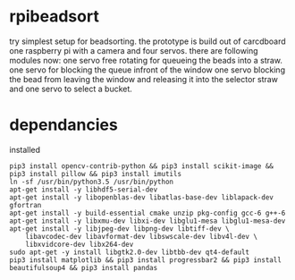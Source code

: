 # rpibeadsort
try simplest setup for beadsorting. the prototype is build out of carcdboard one raspberry pi with a camera and four servos.
there are following modules now: 
one servo free rotating for queueing the beads into a straw. 
one servo for blocking the queue infront of the window 
one servo blocking the bead from leaving the window and releasing it into the selector straw and 
one servo to select a bucket. 


# dependancies
installed 
```
pip3 install opencv-contrib-python && pip3 install scikit-image && pip3 install pillow && pip3 install imutils 
ln -sf /usr/bin/python3.5 /usr/bin/python
apt-get install -y libhdf5-serial-dev
apt-get install -y libopenblas-dev libatlas-base-dev liblapack-dev gfortran
apt-get install -y build-essential cmake unzip pkg-config gcc-6 g++-6 
apt-get install -y libxmu-dev libxi-dev libglu1-mesa libglu1-mesa-dev
apt-get install -y libjpeg-dev libpng-dev libtiff-dev \
    libavcodec-dev libavformat-dev libswscale-dev libv4l-dev \
    libxvidcore-dev libx264-dev
sudo apt-get -y install libgtk2.0-dev libtbb-dev qt4-default
pip3 install matplotlib && pip3 install progressbar2 && pip3 install beautifulsoup4 && pip3 install pandas
```


